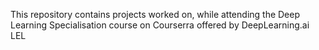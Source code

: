 This repository contains projects worked on, while attending the Deep Learning Specialisation course on Courserra offered by DeepLearning.ai
LEL
